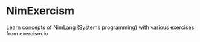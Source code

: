 # NimExercism
Learn concepts of NimLang (Systems programming) with various exercises from exercism.io
